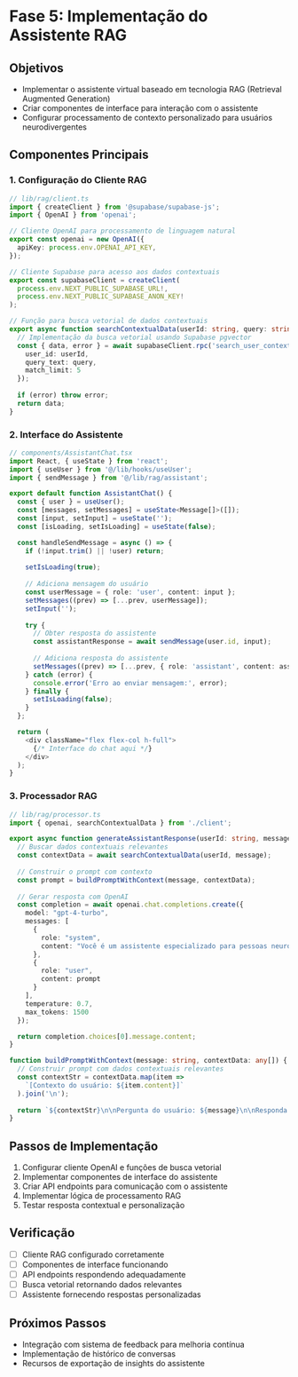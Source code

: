 # Fase 5: Implementação do Assistente RAG

## Objetivos
- Implementar o assistente virtual baseado em tecnologia RAG (Retrieval Augmented Generation)
- Criar componentes de interface para interação com o assistente
- Configurar processamento de contexto personalizado para usuários neurodivergentes

## Componentes Principais

### 1. Configuração do Cliente RAG

```typescript
// lib/rag/client.ts
import { createClient } from '@supabase/supabase-js';
import { OpenAI } from 'openai';

// Cliente OpenAI para processamento de linguagem natural
export const openai = new OpenAI({
  apiKey: process.env.OPENAI_API_KEY,
});

// Cliente Supabase para acesso aos dados contextuais
export const supabaseClient = createClient(
  process.env.NEXT_PUBLIC_SUPABASE_URL!,
  process.env.NEXT_PUBLIC_SUPABASE_ANON_KEY!
);

// Função para busca vetorial de dados contextuais
export async function searchContextualData(userId: string, query: string) {
  // Implementação da busca vetorial usando Supabase pgvector
  const { data, error } = await supabaseClient.rpc('search_user_context', {
    user_id: userId,
    query_text: query,
    match_limit: 5
  });
  
  if (error) throw error;
  return data;
}
```

### 2. Interface do Assistente

```typescript
// components/AssistantChat.tsx
import React, { useState } from 'react';
import { useUser } from '@/lib/hooks/useUser';
import { sendMessage } from '@/lib/rag/assistant';

export default function AssistantChat() {
  const { user } = useUser();
  const [messages, setMessages] = useState<Message[]>([]);
  const [input, setInput] = useState('');
  const [isLoading, setIsLoading] = useState(false);

  const handleSendMessage = async () => {
    if (!input.trim() || !user) return;
    
    setIsLoading(true);
    
    // Adiciona mensagem do usuário
    const userMessage = { role: 'user', content: input };
    setMessages((prev) => [...prev, userMessage]);
    setInput('');
    
    try {
      // Obter resposta do assistente
      const assistantResponse = await sendMessage(user.id, input);
      
      // Adiciona resposta do assistente
      setMessages((prev) => [...prev, { role: 'assistant', content: assistantResponse }]);
    } catch (error) {
      console.error('Erro ao enviar mensagem:', error);
    } finally {
      setIsLoading(false);
    }
  };

  return (
    <div className="flex flex-col h-full">
      {/* Interface do chat aqui */}
    </div>
  );
}
```

### 3. Processador RAG

```typescript
// lib/rag/processor.ts
import { openai, searchContextualData } from './client';

export async function generateAssistantResponse(userId: string, message: string) {
  // Buscar dados contextuais relevantes
  const contextData = await searchContextualData(userId, message);
  
  // Construir o prompt com contexto
  const prompt = buildPromptWithContext(message, contextData);
  
  // Gerar resposta com OpenAI
  const completion = await openai.chat.completions.create({
    model: "gpt-4-turbo",
    messages: [
      {
        role: "system",
        content: "Você é um assistente especializado para pessoas neurodivergentes, focado em gerenciamento de tempo e concentração."
      },
      {
        role: "user",
        content: prompt
      }
    ],
    temperature: 0.7,
    max_tokens: 1500
  });

  return completion.choices[0].message.content;
}

function buildPromptWithContext(message: string, contextData: any[]) {
  // Construir prompt com dados contextuais relevantes
  const contextStr = contextData.map(item => 
    `[Contexto do usuário: ${item.content}]`
  ).join('\n');
  
  return `${contextStr}\n\nPergunta do usuário: ${message}\n\nResponda de forma clara e direta.`;
}
```

## Passos de Implementação

1. Configurar cliente OpenAI e funções de busca vetorial
2. Implementar componentes de interface do assistente
3. Criar API endpoints para comunicação com o assistente
4. Implementar lógica de processamento RAG
5. Testar resposta contextual e personalização

## Verificação

- [ ] Cliente RAG configurado corretamente
- [ ] Componentes de interface funcionando
- [ ] API endpoints respondendo adequadamente
- [ ] Busca vetorial retornando dados relevantes
- [ ] Assistente fornecendo respostas personalizadas

## Próximos Passos

- Integração com sistema de feedback para melhoria contínua
- Implementação de histórico de conversas
- Recursos de exportação de insights do assistente 